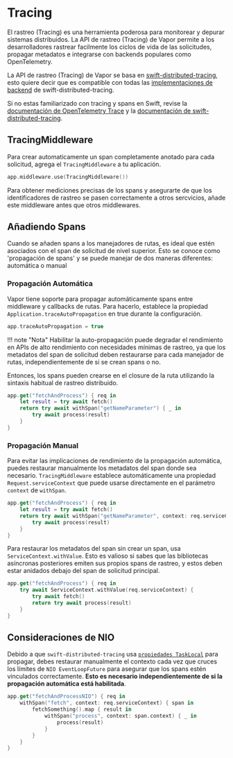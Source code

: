 # Tracing

El rastreo (Tracing) es una herramienta poderosa para monitorear y depurar sistemas distribuidos. La API de rastreo (Tracing) de Vapor permite a los desarrolladores rastrear facilmente los ciclos de vida de las solicitudes, propagar metadatos e integrarse con backends populares como OpenTelemetry.

La API de rastreo (Tracing) de Vapor se basa en [swift-distributed-tracing](https://github.com/apple/swift-distributed-tracing), esto quiere decir que es compatible con todas las [implementaciones de backend](https://github.com/apple/swift-distributed-tracing/blob/main/README.md#tracing-backends) de swift-distributed-tracing.

Si no estas familiarizado con tracing y spans en Swift, revise la [documentación de OpenTelemetry Trace](https://opentelemetry.io/docs/concepts/signals/traces/) y la [documentación de swift-distributed-tracing](https://swiftpackageindex.com/apple/swift-distributed-tracing/main/documentation/tracing).

## TracingMiddleware

Para crear automaticamente un span completamente anotado para cada solicitud, agrega el `TracingMiddleware` a tu aplicación.

```swift
app.middleware.use(TracingMiddleware())
```

Para obtener mediciones precisas de los spans y asegurarte de que los identificadores de rastreo se pasen correctamente a otros sercvicios, añade este middleware antes que otros middlewares.

## Añadiendo Spans

Cuando se añaden spans a los manejadores de rutas, es ideal que estén asociados con el span de solicitud de nivel superior. Esto se conoce como 'propagación de spans' y se puede manejar de dos maneras diferentes: automática o manual

### Propagación Automática

Vapor tiene soporte para propagar automáticamente spans entre middleware y callbacks de rutas. Para hacerlo, establece la propiedad `Application.traceAutoPropagation` en true durante la configuración.

```swift
app.traceAutoPropagation = true
```

!!! note "Nota"
    Habilitar la auto-propagación puede degradar el rendimiento en APIs de alto rendimiento con necesidades mínimas de rastreo, ya que los metadatos del span de solicitud deben restaurarse para cada manejador de rutas, independientemente de si se crean spans o no.

Entonces, los spans pueden crearse en el closure de la ruta utilizando la sintaxis habitual de rastreo distribuido.

```swift
app.get("fetchAndProcess") { req in
    let result = try await fetch()
    return try await withSpan("getNameParameter") { _ in
        try await process(result)
    }
}
```

### Propagación Manual 

Para evitar las implicaciones de rendimiento de la propagación automática, puedes restaurar manualmente los metadatos del span donde sea necesario. `TracingMiddleware` establece automáticamente una propiedad `Request.serviceContext` que puede usarse directamente en el parámetro `context` de `withSpan`.

```swift
app.get("fetchAndProcess") { req in
    let result = try await fetch()
    return try await withSpan("getNameParameter", context: req.serviceContext) { _ in
        try await process(result)
    }
}
```

Para restaurar los metadatos del span sin crear un span, usa `ServiceContext.withValue`. Esto es valioso si sabes que las bibliotecas asíncronas posteriores emiten sus propios spans de rastreo, y estos deben estar anidados debajo del span de solicitud principal.

```swift
app.get("fetchAndProcess") { req in
    try await ServiceContext.withValue(req.serviceContext) {
        try await fetch()
        return try await process(result)
    }
}
```

## Consideraciones de NIO 

Debido a que `swift-distributed-tracing` usa [`propiedades TaskLocal`](https://developer.apple.com/documentation/swift/tasklocal) para propagar, debes restaurar manualmente el contexto cada vez que cruces los límites de `NIO EventLoopFuture` para asegurar que los spans estén vinculados correctamente. **Esto es necesario independientemente de si la propagación automática está habilitada**.

```swift
app.get("fetchAndProcessNIO") { req in
    withSpan("fetch", context: req.serviceContext) { span in
        fetchSomething().map { result in
            withSpan("process", context: span.context) { _ in
                process(result)
            }
        }
    }
}
```
